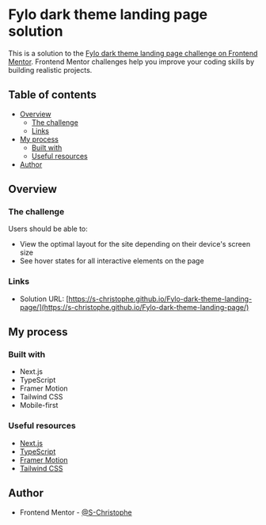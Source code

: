 # Fylo dark theme landing page solution

This is a solution to the [Fylo dark theme landing page challenge on Frontend Mentor](https://www.frontendmentor.io/challenges/fylo-dark-theme-landing-page-5ca5f2d21e82137ec91a50fd). Frontend Mentor challenges help you improve your coding skills by building realistic projects.

## Table of contents

- [Overview](#overview)
  - [The challenge](#the-challenge)
  - [Links](#links)
- [My process](#my-process)
  - [Built with](#built-with)
  - [Useful resources](#useful-resources)
- [Author](#author)

## Overview

### The challenge

Users should be able to:

- View the optimal layout for the site depending on their device's screen size
- See hover states for all interactive elements on the page

### Links

- Solution URL: [https://s-christophe.github.io/Fylo-dark-theme-landing-page/](https://s-christophe.github.io/Fylo-dark-theme-landing-page/)

## My process

### Built with

- Next.js
- TypeScript
- Framer Motion
- Tailwind CSS
- Mobile-first

### Useful resources

- [Next.js](https://nextjs.org/)
- [TypeScript](https://www.typescriptlang.org/)
- [Framer Motion](https://www.framer.com/motion/)
- [Tailwind CSS](https://tailwindcss.com/)

## Author

- Frontend Mentor - [@S-Christophe](https://www.frontendmentor.io/profile/S-Christophe)
